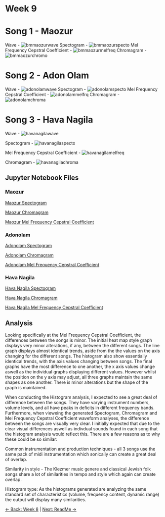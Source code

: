 # Week 9
# Song 1 - Maozur
Wave -
![bmmaozurwave](https://github.com/user-attachments/assets/a87d34a1-3bcb-4f07-9dfe-b869cf4802dd)
Spectogram - 
![bmmaozurspecto](https://github.com/user-attachments/assets/072897e8-03ee-4ffe-a8f4-f10a36304737)
Mel Frequency Cepstral Coefficient -
![bmmaozurmelfreq](https://github.com/user-attachments/assets/e9b46124-3841-435e-a3f8-740e5aba44bc)
 Chromagram -
![bmmaozurchromo](https://github.com/user-attachments/assets/d67f7eb8-9738-4a7f-88f8-f7a7b3e45b83)

# Song 2 - Adon Olam
Wave -
![adonolamwave](https://github.com/user-attachments/assets/d4d0a1af-2eaf-43e1-a684-cd28208a5cd4)
Spectogram - 
![adonolamspecto](https://github.com/user-attachments/assets/05d583c4-1bfb-4e73-a33b-29d47fd5cab8)
Mel Frequency Cepstral Coefficient -
![adonolammelfrq](https://github.com/user-attachments/assets/46df43ed-30ea-449d-8154-86d4fd87e53f)
Chromagram - 
![adonolamchroma](https://github.com/user-attachments/assets/8da71e43-c858-4238-9b99-eb463583376c)

# Song 3 - Hava Nagila
Wave -
![havanagilawave](https://github.com/user-attachments/assets/a0b27a60-6200-427b-9a5a-fe8d60aff5b8)

Spectogram -
![havanagilaspecto](https://github.com/user-attachments/assets/3f26bbc7-2bfa-43be-81d6-cef03a0affb4)

Mel Frequency Cepstral Coefficient -
![havanagilamelfreq](https://github.com/user-attachments/assets/aaec42b9-ada2-4ba7-925d-11152b5f2459)

Chromagram - 
![havanagilachroma](https://github.com/user-attachments/assets/a0f768d0-fcec-46e5-8d97-7413599da82f)

## Jupyter Notebook Files
### Maozur
[Maozur Spectogram](maozurspecto.ipynb)

[Maozur Chromagram](maozurchroma.ipynb)

[Maozur Mel Frequency Cepstral Coefficient](maozurmelfreq.ipynb)
### Adonolam
[Adonolam Spectogram](adonolamspecto.ipynb)

[Adonolam Chromagram](adonolamchroma.ipynb)

[Adonolam Mel Frequency Cepstral Coefficient](adonolammelfreq.ipynb)
### Hava Nagila
[Hava Nagila Spectogram](havanagilaspecto.ipynb)

[Hava Nagila Chromagram](havanagilachroma.ipynb)

[Hava Nagila Mel Frequency Cepstral Coefficient](havanagilamelfreq.ipynb)

## Analysis

Looking specifically at the Mel Frequency Cepstral Coefficient, the differences between the songs is minor. The initial heat map style graph displays very minor alterations, if any, between the different songs. The line graph displays almost identical trends, aside from the the values on the axis changing  for the different songs. The histogram also show essentially identical trends, with the axis values changing between songs. The final graphs have the most difference to one another, the x axis values change aswell as the individual graphs displaying different values. However whilst the position on the y axis may adjust, all three graphs maintain the same shapes as one another. There is minor alterations but the shape of the graph is maintained.

When conducting the Histogram analysis, I expected to see a great deal of difference between the songs. They have varying instrument numbers, volume levels, and all have peaks in deficits in different frequency bands. Furthermore, when vieweing the generated Spectogram, Chromagram and Mel Frequency Cepstral Coefficient waveform analyses, the difference between the songs are visually very clear. I initially expected that due to the clear visual differences aswell as indivdual sounds found in each song that the histogram analysis would reflect this. There are a few reasons as to why these could be so similar: 

Common instrumentation and production techniques - all 3 songs use the same pack of midi instrumentation which sonically can create a great deal of overlap.

Similarity in style - The Klezmer music genere and classical Jewish folk songs share a lot of similarities in tempo and style which again can create overlap.

Histogram type: As the histograms generated are analyzing the same standard set of characteristics (volume, frequency content, dynamic range) the output will display many similarities.

[← Back: Week 8](page8.md) | [Next: ReadMe →](README.md)
